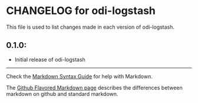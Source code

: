 # CHANGELOG for odi-logstash

This file is used to list changes made in each version of odi-logstash.

## 0.1.0:

* Initial release of odi-logstash

- - -
Check the [Markdown Syntax Guide](http://daringfireball.net/projects/markdown/syntax) for help with Markdown.

The [Github Flavored Markdown page](http://github.github.com/github-flavored-markdown/) describes the differences between markdown on github and standard markdown.
